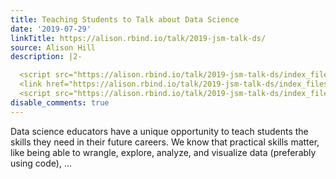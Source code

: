 ```yaml
---
title: Teaching Students to Talk about Data Science
date: '2019-07-29'
linkTitle: https://alison.rbind.io/talk/2019-jsm-talk-ds/
source: Alison Hill
description: |2-

  <script src="https://alison.rbind.io/talk/2019-jsm-talk-ds/index_files/header-attrs/header-attrs.js"></script>
  <link href="https://alison.rbind.io/talk/2019-jsm-talk-ds/index_files/anchor-sections/anchor-sections.css" rel="stylesheet" />
  <script src="https://alison.rbind.io/talk/2019-jsm-talk-ds/index_files/anchor-sections/anchor-sections.js"></script> <p>Data science educators have a unique opportunity to teach students the skills they need in their future careers. We know that practical skills matter, like being able to wrangle, explore, analyze, and visualize data (preferably using code), ...
disable_comments: true
---
```


<script src="https://alison.rbind.io/talk/2019-jsm-talk-ds/index_files/header-attrs/header-attrs.js"></script>
<link href="https://alison.rbind.io/talk/2019-jsm-talk-ds/index_files/anchor-sections/anchor-sections.css" rel="stylesheet" />
<script src="https://alison.rbind.io/talk/2019-jsm-talk-ds/index_files/anchor-sections/anchor-sections.js"></script> <p>Data science educators have a unique opportunity to teach students the skills they need in their future careers. We know that practical skills matter, like being able to wrangle, explore, analyze, and visualize data (preferably using code), ...